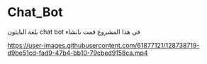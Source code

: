 # Chat_Bot
  بلغة البايثون chat bot في هذا المشروع قمت بانشاء 
  
https://user-images.githubusercontent.com/61877121/128738719-d9be51cd-fad9-47b4-bb10-79cbed9158ca.mp4
